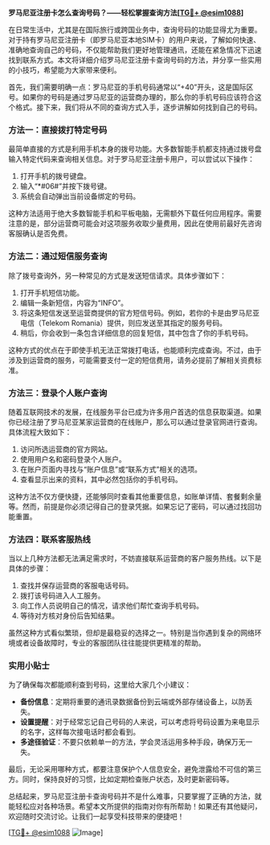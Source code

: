 **罗马尼亚注册卡怎么查询号码？——轻松掌握查询方法[[TG💪+ @esim1088](https://t.me/s/esim1088)]**

在日常生活中，尤其是在国际旅行或跨国业务中，查询号码的功能显得尤为重要。对于持有罗马尼亚注册卡（即罗马尼亚本地SIM卡）的用户来说，了解如何快速、准确地查询自己的号码，不仅能帮助我们更好地管理通讯，还能在紧急情况下迅速找到联系方式。本文将详细介绍罗马尼亚注册卡查询号码的方法，并分享一些实用的小技巧，希望能为大家带来便利。

首先，我们需要明确一点：罗马尼亚的手机号码通常以“+40”开头，这是国际区号。如果你的号码是通过罗马尼亚的运营商办理的，那么你的手机号码应该符合这个格式。接下来，我们将从不同的查询方式入手，逐步讲解如何找到自己的号码。

### 方法一：直接拨打特定号码

最简单直接的方式是利用手机本身的拨号功能。大多数智能手机都支持通过拨号盘输入特定代码来查询相关信息。对于罗马尼亚注册卡用户，可以尝试以下操作：

1. 打开手机的拨号键盘。
2. 输入“*#06#”并按下拨号键。
3. 系统会自动弹出当前设备绑定的号码。

这种方法适用于绝大多数智能手机和平板电脑，无需额外下载任何应用程序。需要注意的是，部分运营商可能会对这项服务收取少量费用，因此在使用前最好先咨询客服确认是否免费。

### 方法二：通过短信服务查询

除了拨号查询外，另一种常见的方式是发送短信请求。具体步骤如下：

1. 打开手机短信功能。
2. 编辑一条新短信，内容为“INFO”。
3. 将这条短信发送至运营商提供的官方短信号码。例如，若你的卡是由罗马尼亚电信（Telekom Romania）提供，则应发送至其指定的服务号码。
4. 稍后，你会收到一条包含详细信息的回复短信，其中包含了你的手机号码。

这种方式的优点在于即使手机无法正常拨打电话，也能顺利完成查询。不过，由于涉及到运营商的服务，可能需要支付一定的短信费用，请务必提前了解相关资费标准。

### 方法三：登录个人账户查询

随着互联网技术的发展，在线服务平台已成为许多用户首选的信息获取渠道。如果你已经注册了罗马尼亚某家运营商的在线账户，那么可以通过登录官网进行查询。具体流程大致如下：

1. 访问所选运营商的官方网站。
2. 使用用户名和密码登录个人账户。
3. 在账户页面内寻找与“账户信息”或“联系方式”相关的选项。
4. 查看显示出来的资料，其中必然包括你的手机号码。

这种方法不仅方便快捷，还能够同时查看其他重要信息，如账单详情、套餐剩余量等。然而，前提是你必须记得自己的登录凭据。如果忘记了密码，可以通过找回功能重置。

### 方法四：联系客服热线

当以上几种方法都无法满足需求时，不妨直接联系运营商的客户服务热线。以下是具体的步骤：

1. 查找并保存运营商的客服电话号码。
2. 拨打该号码进入人工服务。
3. 向工作人员说明自己的情况，请求他们帮忙查询手机号码。
4. 等待对方核对身份后告知结果。

虽然这种方式看似繁琐，但却是最稳妥的选择之一。特别是当你遇到复杂的网络环境或者设备故障时，专业的客服团队往往能提供更精准的帮助。

### 实用小贴士

为了确保每次都能顺利查到号码，这里给大家几个小建议：

- **备份信息**：定期将重要的通讯录数据备份到云端或外部存储设备上，以防丢失。
- **设置提醒**：对于经常忘记自己号码的人来说，可以考虑将号码设置为来电显示的名字，这样每次接电话时都会看到。
- **多途径验证**：不要只依赖单一的方法，学会灵活运用多种手段，确保万无一失。

最后，无论采用哪种方式，都要注意保护个人信息安全，避免泄露给不可信的第三方。同时，保持良好的习惯，比如定期检查账户状态，及时更新密码等。

总结起来，罗马尼亚注册卡查询号码并不是什么难事，只要掌握了正确的方法，就能轻松应对各种场景。希望本文所提供的指南对你有所帮助！如果还有其他疑问，欢迎随时交流讨论。让我们一起享受科技带来的便捷吧！

[[TG💪+ @esim1088](https://t.me/s/esim1088) ![Image](https://i.postimg.cc/4NQfJmqS/Snipaste-2025-05-13-00-14-12.png)]